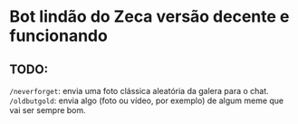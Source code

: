 # Bot lindão do Zeca versão decente e funcionando

## TODO: 
`/neverforget`: envia uma foto clássica aleatória da galera para o chat. 
`/oldbutgold`: envia algo (foto ou vídeo, por exemplo) de algum meme que vai ser sempre bom.  

